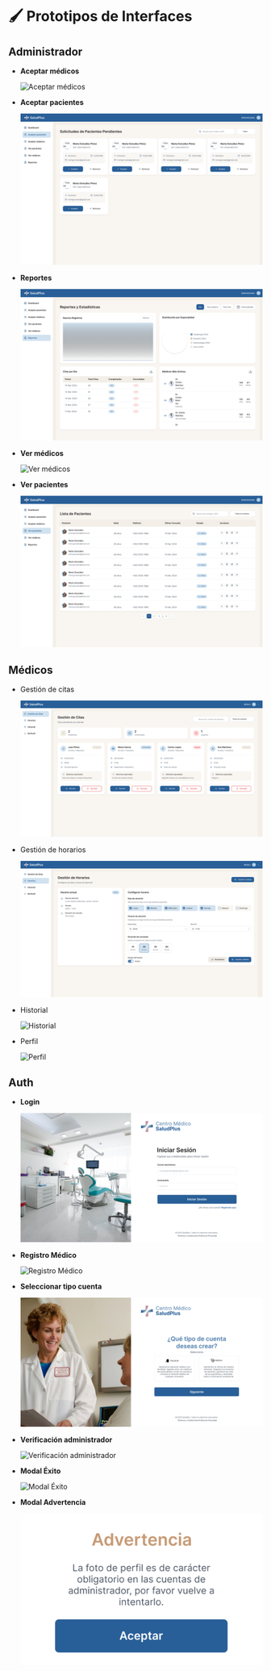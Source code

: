 # 🖌️ Prototipos de Interfaces

## Administrador

- **Aceptar médicos**

  ![Aceptar médicos](img/Administrador/Aceptar%20médicos.png)

* **Aceptar pacientes**

  ![Aceptar pacientes](img/Administrador/Aceptar%20pacientes.png)

* **Reportes**

  ![Reportes](img/Administrador/Reportes.png)

* **Ver médicos**

  ![Ver médicos](img/Administrador/Ver%20médicos.png)

* **Ver pacientes**

  ![Ver pacientes](img/Administrador/Ver%20pacientes.png)

## Médicos

- Gestión de citas

  ![Gestión de citas](img/Médicos/Gestión%20de%20Citas.png)

* Gestión de horarios

  ![Gestión de horarios](img/Médicos/Gestión%20de%20Horarios.png)

* Historial

  ![Historial](img/Médicos/Historial.png)

* Perfil

  ![Perfil](img/Médicos/Perfil.png)

## Auth

- **Login**

  ![Login](img/Auth/Login.png)

* **Registro Médico**

  ![Registro Médico](img/Auth/Registro%20Médico.png)

* **Seleccionar tipo cuenta**

  ![Seleccionar tipo cuenta](img/Auth/Seleccionar%20tipo%20cuenta.png)

* **Verificación administrador**

  ![Verificación administrador](img/Auth/Verificación%20administrador.png)

* **Modal Éxito**

  ![Modal Éxito](img/Auth/Modal%20Éxito.png)

* **Modal Advertencia**

  ![Modal Advertencia](img/Auth/Modal%20Advertencia.png)
